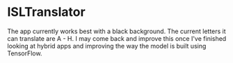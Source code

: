 # ISLTranslator

The app currently works best with a black background. The current letters it can translate are A - H. I may come back and improve this once I've finished looking at hybrid apps and improving the way the model is built using TensorFlow.

